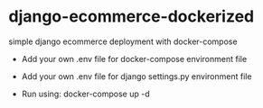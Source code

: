 # django-ecommerce-dockerized
simple django ecommerce deployment with docker-compose

- Add your own .env file for docker-compose environment file
- Add your own .env file for django settings.py environment file

- Run using: docker-compose up -d
